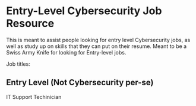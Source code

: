 # Entry-Level Cybersecurity Job Resource
This is meant to assist people looking for entry level Cybersecurity jobs, as well as study up on skills that they can put on their resume. Meant to be a Swiss Army Knife for looking for Entry-level jobs.


Job titles:

Entry Level (Not Cybersecurity per-se)
---------------
IT Support Techinician
